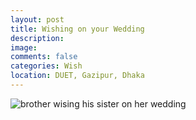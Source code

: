 ```yaml
---
layout: post
title: Wishing on your Wedding
description: 
image:
comments: false
categories: Wish
location: DUET, Gazipur, Dhaka
---
```


<img src="/images/posts_images/wedding_wish.png" alt="brother wising his sister on her wedding">
